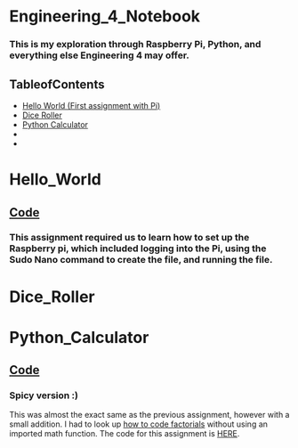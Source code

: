 # Engineering_4_Notebook
### This is my exploration through Raspberry Pi, Python, and everything else Engineering 4 may offer.

## TableofContents
* [Hello World (First assignment with Pi)](#Hello_World)
* [Dice Roller](#Dice_Roller)
* [Python Calculator](#Python_Calculator)
* 
* 



# Hello_World
  ## [Code](https://github.com/willhk10/Engineering_4_Notebook/blob/main/Python/hello_world.py)
### This assignment required us to learn how to set up the Raspberry pi, which included logging into the Pi, using the Sudo Nano command to create the file, and running the file.


# Dice_Roller


# Python_Calculator
## [Code](https://github.com/willhk10/Engineering_4_Notebook/blob/main/Python/Python_Calculator.py)

### Spicy version :)
This was almost the exact same as the previous assignment, however with a small addition. I had to look up [how to code factorials](https://www.geeksforgeeks.org/factorial-in-python/) without using an imported math function. The code for this assignment is [HERE](https://github.com/willhk10/Engineering_4_Notebook/blob/main/Python/python_calculator_spicy.py).
